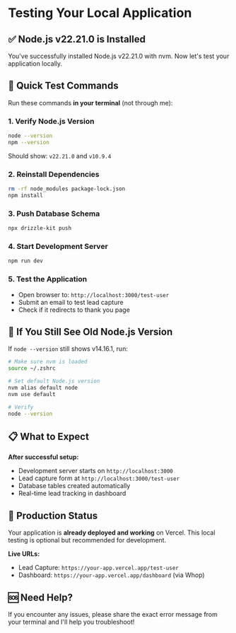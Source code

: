 # Testing Your Local Application

## ✅ Node.js v22.21.0 is Installed

You've successfully installed Node.js v22.21.0 with nvm. Now let's test your application locally.

## 🚀 Quick Test Commands

Run these commands **in your terminal** (not through me):

### 1. Verify Node.js Version
```bash
node --version
npm --version
```
Should show: `v22.21.0` and `v10.9.4`

### 2. Reinstall Dependencies
```bash
rm -rf node_modules package-lock.json
npm install
```

### 3. Push Database Schema
```bash
npx drizzle-kit push
```

### 4. Start Development Server
```bash
npm run dev
```

### 5. Test the Application
- Open browser to: `http://localhost:3000/test-user`
- Submit an email to test lead capture
- Check if it redirects to thank you page

## 🔧 If You Still See Old Node.js Version

If `node --version` still shows v14.16.1, run:

```bash
# Make sure nvm is loaded
source ~/.zshrc

# Set default Node.js version
nvm alias default node
nvm use default

# Verify
node --version
```

## 📋 What to Expect

**After successful setup:**
- Development server starts on `http://localhost:3000`
- Lead capture form at `http://localhost:3000/test-user`
- Database tables created automatically
- Real-time lead tracking in dashboard

## 🎯 Production Status

Your application is **already deployed and working** on Vercel. This local testing is optional but recommended for development.

**Live URLs:**
- Lead Capture: `https://your-app.vercel.app/test-user`
- Dashboard: `https://your-app.vercel.app/dashboard` (via Whop)

## 🆘 Need Help?

If you encounter any issues, please share the exact error message from your terminal and I'll help you troubleshoot!
